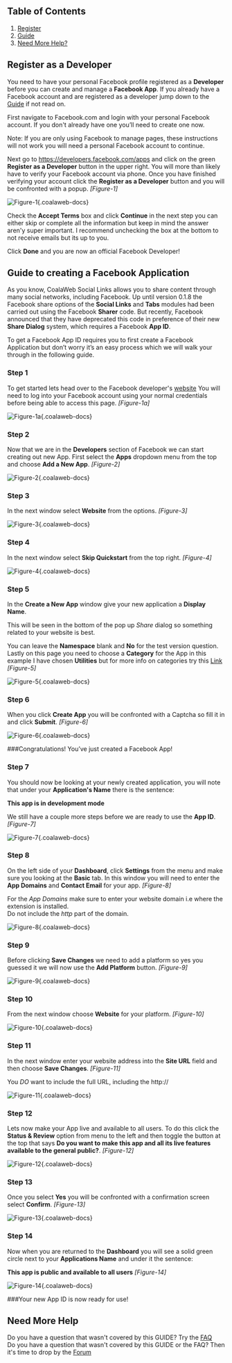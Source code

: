 ## Table of Contents
1.  [Register](#register)
2.  [Guide](#guide)
3.  [Need More Help?](#more-help)

## <a name="register"></a>Register as a Developer
You need to have your personal Facebook profile registered as a **Developer** before you can create and manage a **Facebook App**. If you already have a Facebook account and are registered as a developer jump down to the [Guide](#guide) if not read on.

First navigate to Facebook.com and login with your personal Facebook account. If you don't already have one you’ll need to create one now. 

Note: If you are only using Facebook to manage pages, these instructions will not work you will need a personal Facebook account to continue.

Next go to https://developers.facebook.com/apps and click on the green **Register as a Developer** button in the upper right. You will more than likely have to verify your Facebook account via phone. Once you have finished verifying your account click the **Register as a Developer** button and you will be confronted with a popup. *\[Figure-1\]*

![Figure-1](http://cdn.coalaweb.com/images/docs/joomla-extensions/social-links/fb/cw-fbapp-figure1.png "Figure-1"){.coalaweb-docs}

Check the **Accept Terms** box and click **Continue** in the next step you can either skip or complete all the information but keep in mind the answer aren'y super important. I recommend unchecking the box at the bottom to not receive emails but its up to you.

Click **Done** and you are now an official Facebook Developer!

## <a name="guide"></a>Guide to creating a Facebook Application
As you know, CoalaWeb Social Links allows you to share content through many social networks, including Facebook. Up until version 0.1.8 the Facebook share options of the **Social Links** and **Tabs** modules had been carried out using the Facebook **Sharer** code. But recently, Facebook announced that they have deprecated this code in preference of their new **Share Dialog** system, which requires a Facebook **App ID**.

To get a Facebook App ID requires you to first create a Facebook Application but don’t worry it’s an easy process which we will walk your through in the following guide.

### <a name="step-1"></a>Step 1
To get started lets head over to the Facebook developer's [website](https://developers.facebook.com) You will need to log into your Facebook account using your normal credentials before being able to access this page. *\[Figure-1a\]*

![Figure-1a](http://cdn.coalaweb.com/images/docs/joomla-extensions/social-links/fb/cw-fbapp-figure1a.png "Figure-1a"){.coalaweb-docs}

### <a name="step-2"></a>Step 2
Now that we are in the **Developers** section of Facebook we can start creating out new App. First select the **Apps** dropdown menu from the top and choose **Add a New App**. *\[Figure-2\]*

![Figure-2](http://cdn.coalaweb.com/images/docs/joomla-extensions/social-links/fb/cw-fbapp-figure2.png "Figure-2"){.coalaweb-docs}

### <a name="step-3"></a>Step 3
In the next window select **Website** from the options. *\[Figure-3\]*

![Figure-3](http://cdn.coalaweb.com/images/docs/joomla-extensions/social-links/fb/cw-fbapp-figure3.png "Figure-3"){.coalaweb-docs}

### <a name="step-4"></a>Step 4
In the next window select **Skip Quickstart** from the top right. *\[Figure-4\]*

![Figure-4](http://cdn.coalaweb.com/images/docs/joomla-extensions/social-links/fb/cw-fbapp-figure4.png "Figure-4"){.coalaweb-docs}

### <a name="step-5"></a>Step 5
In the **Create a New App** window give your new application a **Display Name**.

<div class="uk-alert">This will be seen in the bottom of the pop up <em>Share</em> dialog so something related to your website is best.</div>

You can leave the **Namespace** blank and **No** for the test version question. Lastly on this page you need to choose a **Category** for the App in this example I have chosen **Utilities** but for more info on categories try this [Link](https://developers.facebook.com/docs/games/appcenter/categories) *\[Figure-5\]* 

![Figure-5](http://cdn.coalaweb.com/images/docs/joomla-extensions/social-links/fb/cw-fbapp-figure5.png "Figure-5"){.coalaweb-docs}

### <a name="step-6"></a>Step 6
When you click **Create App** you will be confronted with a Captcha so fill it in and click **Submit**. *\[Figure-6\]*

![Figure-6](http://cdn.coalaweb.com/images/docs/joomla-extensions/social-links/fb/cw-fbapp-figure6.png "Figure-6"){.coalaweb-docs}

###Congratulations! You’ve just created a Facebook App!

### <a name="step-7"></a>Step 7
You should now be looking at your newly created application, you will note that under your **Application's Name** there is the sentence:

**This app is in development mode**

We still have a couple more steps before we are ready to use the **App ID**. *\[Figure-7\]*

![Figure-7](http://cdn.coalaweb.com/images/docs/joomla-extensions/social-links/fb/cw-fbapp-figure7.png "Figure-7"){.coalaweb-docs}

### <a name="step-8"></a>Step 8
On the left side of your **Dashboard**, click **Settings** from the menu and make sure you looking at the **Basic** tab. In this window you will need to enter the **App Domains** and **Contact Email** for your app. *\[Figure-8\]*

<div class="uk-alert">For the <em>App Domains</em> make sure to enter your website domain i.e where the extension is installed.</div>

<div class="uk-alert">Do not include the <em>http</em> part of the domain.</div>

![Figure-8](http://cdn.coalaweb.com/images/docs/joomla-extensions/social-links/fb/cw-fbapp-figure8.png "Figure-8"){.coalaweb-docs}

### <a name="step-9"></a>Step 9
Before clicking **Save Changes** we need to add a platform so yes you guessed it we will now use the **Add Platform** button. *\[Figure-9\]*

![Figure-9](http://cdn.coalaweb.com/images/docs/joomla-extensions/social-links/fb/cw-fbapp-figure9.png "Figure-9"){.coalaweb-docs}

### <a name="step-10"></a>Step 10
From the next window choose **Website** for your platform. *\[Figure-10\]*

![Figure-10](http://cdn.coalaweb.com/images/docs/joomla-extensions/social-links/fb/cw-fbapp-figure10.png "Figure-10"){.coalaweb-docs}

### <a name="step-11"></a>Step 11
In the next window enter your website address into the **Site URL** field and then choose **Save Changes**. *\[Figure-11\]*

<div class="uk-alert">You <em>DO</em> want to include the full URL, including the http:// </div>

![Figure-11](http://cdn.coalaweb.com/images/docs/joomla-extensions/social-links/fb/cw-fbapp-figure11.png "Figure-11"){.coalaweb-docs}

### <a name="step-12"></a>Step 12
Lets now make your App live and available to all users. To do this click the **Status & Review** option from menu to the left and then toggle the button at the top that says **Do you want to make this app and all its live features available to the general public?**. *\[Figure-12\]*

![Figure-12](http://cdn.coalaweb.com/images/docs/joomla-extensions/social-links/fb/cw-fbapp-figure12.png "Figure-12"){.coalaweb-docs}

### <a name="step-13"></a>Step 13
Once you select **Yes** you will be confronted with a confirmation screen select **Confirm**. *\[Figure-13\]*

![Figure-13](http://cdn.coalaweb.com/images/docs/joomla-extensions/social-links/fb/cw-fbapp-figure13.png "Figure-13"){.coalaweb-docs}

### <a name="step-14"></a>Step 14
Now when you are returned to the **Dashboard** you will see a solid green circle next to your **Applications Name** and under it the sentence:

**This app is public and available to all users**  *\[Figure-14\]*

![Figure-14](http://cdn.coalaweb.com/images/docs/joomla-extensions/social-links/fb/cw-fbapp-figure14.png "Figure-14"){.coalaweb-docs}

###Your new App ID is now ready for use!

## <a name="more-help"></a>Need More Help

<div class="uk-alert">Do you have a question that wasn't covered by this GUIDE? Try the <a href="http://coalaweb.com/support/documentation/category/social-links" target="_self">FAQ</a></div>

<div class="uk-alert">Do you have a question that wasn't covered by this GUIDE or the FAQ? Then it's time to drop by the <a href="http://coalaweb.com/forum/index" target="_self">Forum</a></div>